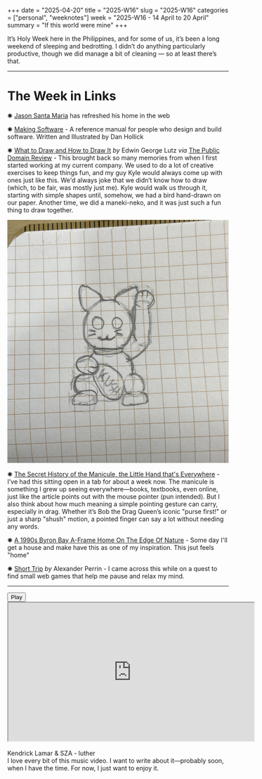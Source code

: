 +++
date = "2025-04-20"
title = "2025-W16"
slug = "2025-W16"
categories = ["personal", "weeknotes"]
week = "2025-W16 - 14 April to 20 April"
summary = "If this world were mine"
+++

It’s Holy Week here in the Philippines, and for some of us, it’s been a long weekend of sleeping and bedrotting. I didn’t do anything particularly productive, though we did manage a bit of cleaning — so at least there’s that.

---

# The Week in Links

✺ [Jason Santa Maria](https://jasonsantamaria.com/?ref=krabf.com) has refreshed his home in the web

✺ [Making Software](https://www.makingsoftware.com/?ref=krabf.com) - A reference manual for people who design and build software. Written and Illustrated by Dan Hollick

✺ [What to Draw and How to Draw It](https://publicdomainreview.org/collection/what-to-draw-and-how-to-draw-it-1913/?ref=krabf.com) *by* Edwin George Lutz *via* [The Public Domain Review](https://publicdomainreview.org/) - This brought back so many memories from when I first started working at my current company. We used to do a lot of creative exercises to keep things fun, and my guy Kyle would always come up with ones just like this. We'd always joke that we didn’t know how to draw (which, to be fair, was mostly just me). Kyle would walk us through it, starting with simple shapes until, somehow, we had a bird hand-drawn on our paper. Another time, we did a maneki-neko, and it was just such a fun thing to draw together.

![Maneki-neko drawing](maneki-neko-kush.jpg "My attempt to draw a maneki-neko")

✺ [The Secret History of the Manicule, the Little Hand that's Everywhere](https://www.messynessychic.com/2025/03/07/the-secret-history-of-the-manicule-little-hand-thats-everywhere/?ref=krabf.com) - I’ve had this sitting open in a tab for about a week now. The manicule is something I grew up seeing everywhere—books, textbooks, even online, just like the article points out with the mouse pointer (pun intended). But I also think about how much meaning a simple pointing gesture can carry, especially in drag. Whether it’s Bob the Drag Queen’s iconic "purse first!" or just a sharp "shush" motion, a pointed finger can say a lot without needing any words.

✺ [A 1990s Byron Bay A-Frame Home On The Edge Of Nature](https://thedesignfiles.net/2025/03/homes-laura-muirhead-peter-tanevski-byron-bay/?ref=krabf.com) - Some day I'll get a house and make have this as one of my inspiration. This jsut feels "home"

✺ [Short Trip](https://alexanderperrin.com.au/paper/shorttrip/?ref=krabf.com) *by* Alexander Perrin - I came across this while on a quest to find small web games that help me pause and relax my mind.

---

<lite-youtube videoid="sNY_2TEmzho" style="background-image: url(&quot;https://i.ytimg.com/vi/sNY_2TEmzho/hqdefault.jpg&quot;);" class="lyt-activated"><button type="button" class="lty-playbtn"><span class="lyt-visually-hidden">Play</span></button><iframe width="560" height="315" title="Play" allow="accelerometer; autoplay; encrypted-media; gyroscope; picture-in-picture" allowfullscreen="" src="https://www.youtube-nocookie.com/embed/sNY_2TEmzho?autoplay"></iframe></lite-youtube>

Kendrick Lamar & SZA - luther
<br>
I love every bit of this music video. I want to write about it—probably soon, when I have the time. For now, I just want to enjoy it.